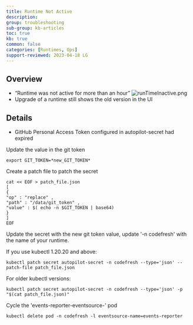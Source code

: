 ```yaml
---
title: Runtime Not Active
description: 
group: troubleshooting
sub-group: kb-articles
toc: true
kb: true
common: false
categories: [Runtimes, Ops]
support-reviewed: 2023-04-18 LG
---
```


## Overview

* “Runtime was not active for more than an hour”
    ![runTimeInactive.png]({{site.baseurl}}/images/troubleshooting/runTimeInactive.png)
* Upgrade of a runtime still shows the old version in the UI

## Details

* GitHub Personal Access Token configured in autopilot-secret had expired

Update the value in the git token

```shell
export GIT_TOKEN=*new_GIT_TOKEN*
```

Create a patch file to patch the secret

```shell
cat << EOF > patch_file.json  
[  
{  
"op" : "replace" ,  
"path" : "/data/git_token" ,  
"value" : $( echo -n $GIT_TOKEN | base64)   
}  
]  
EOF
```

Update the secret with the new git token value, update '-n codefresh' with the
name of your runtime.

If you use kubectl 1.20.20 and above:

```shell
kubectl patch secret autopilot-secret -n codefresh --type='json' --patch-file patch_file.json
```

For older kubectl versions:

```shell
kubectl patch secret autopilot-secret -n codefresh --type='json' -p "$(cat patch_file.json)"
```

Cycle the 'events-reporter-eventsource-' pod

```shell
kubectl delete pod -n codefresh -l eventsource-name=events-reporter  
```
